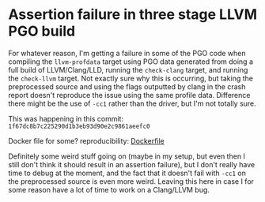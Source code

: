 # Assertion failure in three stage LLVM PGO build

For whatever reason, I'm getting a failure in some of the PGO code when
compiling the `llvm-profdata` target using PGO data generated from doing
a full build of LLVM/Clang/LLD, running the `check-clang` target, and
running the `check-llvm` target. Not exactly sure why this is occurring,
but taking the preprocessed source and using the flags outputted by clang
in the crash report doesn't reproduce the issue using the same profile data.
Difference there might be the use of `-cc1` rather than the driver, but I'm
not totally sure.

This was happening in this commit:
`1f67dc8b7c225290d1b3eb93d90e2c9861aeefc0`

Docker file for some? reproducibility:
[Dockerfile](https://github.com/boomanaiden154/dev-docker-vm-sh/blob/6a9fe9f8e3c44d13adc0f5f21bc53a5d39d68368/docker/llvm-pgo-corpus/Dockerfile)

Definitely some weird stuff going on (maybe in my setup, but even then I still
don't think it should result in an assertion failure), but I don't really have
time to debug at the moment, and the fact that it doesn't fail with `-cc1` on
the preprocessed source is even more weird. Leaving this here in case I for
some reason have a lot of time to work on a Clang/LLVM bug.